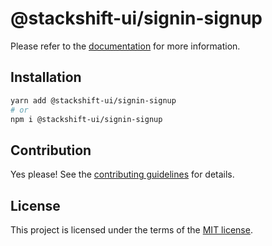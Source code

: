 # @stackshift-ui/signin-signup



Please refer to the [documentation](https://stackshift-ui.webriq.com/docs/components/signin-signup) for more information.

## Installation

```sh
yarn add @stackshift-ui/signin-signup
# or
npm i @stackshift-ui/signin-signup
```

## Contribution

Yes please! See the
[contributing guidelines](https://github.com/stackshift-ui/components/master/CONTRIBUTING.md)
for details.

## License

This project is licensed under the terms of the
[MIT license](https://github.com/stackshift-ui/components/master/LICENSE).
